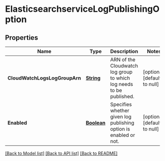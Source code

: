 # ElasticsearchserviceLogPublishingOption
## Properties

Name | Type | Description | Notes
------------ | ------------- | ------------- | -------------
**CloudWatchLogsLogGroupArn** | [**String**](string.md) | ARN of the Cloudwatch log group to which log needs to be published. | [optional] [default to null]
**Enabled** | [**Boolean**](boolean.md) | Specifies whether given log publishing option is enabled or not. | [optional] [default to null]

[[Back to Model list]](../README.md#documentation-for-models) [[Back to API list]](../README.md#documentation-for-api-endpoints) [[Back to README]](../README.md)


